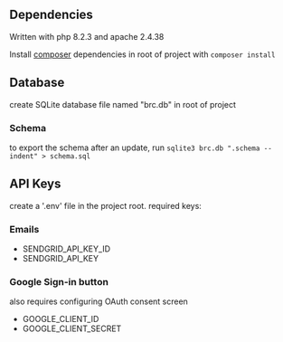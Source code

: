 ## Dependencies
Written with php 8.2.3 and apache 2.4.38

Install [composer](https://getcomposer.org/) dependencies in root of project with `composer install`

## Database
create SQLite database file named "brc.db" in root of project

### Schema
to export the schema after an update, run `sqlite3 brc.db ".schema --indent" > schema.sql`

## API Keys
create a '.env' file in the project root. required keys:

### Emails
- SENDGRID_API_KEY_ID
- SENDGRID_API_KEY

### Google Sign-in button
also requires configuring OAuth consent screen
- GOOGLE_CLIENT_ID
- GOOGLE_CLIENT_SECRET
